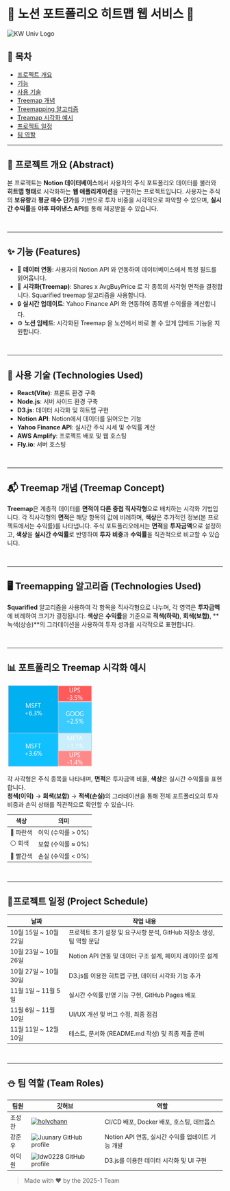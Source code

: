# 🌟 노션 포트폴리오 히트맵 웹 서비스 🚀

<img src="https://upload.wikimedia.org/wikipedia/en/thumb/2/2f/Kwangwoon_University_logo.svg/1200px-Kwangwoon_University_logo.svg.png" alt="KW Univ Logo" width="50px" height="50px"> 



## 📖 목차
- [프로젝트 개요](#about-the-project)
- [기능](#features)
- [사용 기술](#Technologies)
- [Treemap 개념](#treemap)
- [Treemapping 알고리즘](#treemapping)
- [Treamap 시각화 예시](#example)
- [프로젝트 일정](#schedule)
- [팀 역할](#team)

---

<h2 id="about-the-project"> 🌟 프로젝트 개요 (Abstract) </h2>

본 프로젝트는 **Notion 데이터베이스**에서 사용자의 주식 포트폴리오 데이터를 불러와 **히트맵 형태**로 시각화하는 **웹 애플리케이션**을 구현하는 프로젝트입니다. 사용자는 주식의 **보유량**과 **평균 매수 단가**를 기반으로 투자 비중을 시각적으로 파악할 수 있으며, **실시간 수익률**을 **야후 파이낸스 API**를 통해 제공받을 수 있습니다.


</br>

---

<h2 id="features"> ✨ 기능 (Features) </h2>

- 🚀 **데이터 연동**: 사용자의 Notion API 와 연동하여 데이터베이스에서 특정 필드를 읽어옵니다.
- 🎨 **시각화(Treemap)**: Shares x AvgBuyPrice 로 각 종목의 사각형 면적을 결정합니다. Squarified treemap 알고리즘을 사용합니다.
- 🔒 **실시간 업데이트**: Yahoo Finance API 와 연동하여 종목별 수익률을 계산합니다.
- ⚙️ **노션 임베드**: 시각화된 Treemap 을 노션에서 바로 볼 수 있게 임베드 기능을 지원합니다.

</br>

---

<h2 id="Technologies">🚀 사용 기술 (Technologies Used)</h2>

- **React(Vite)**: 프론트 환경 구축
- **Node.js**: 서버 사이드 환경 구축
- **D3.js**: 데이터 시각화 및 히트맵 구현
- **Notion API**: Notion에서 데이터를 읽어오는 기능
- **Yahoo Finance API**: 실시간 주식 시세 및 수익률 계산
- **AWS Amplify**: 프로젝트 배포 및 웹 호스팅
- **Fly.io**: 서버 호스팅
</br>

---

<h2 id="treemap"> 📬 Treemap 개념 (Treemap Concept)</h2>

**Treemap**은 계층적 데이터를 **면적이 다른 중첩 직사각형**으로 배치하는 시각화 기법입니다. 각 직사각형의 **면적**은 해당 항목의 값에 비례하며, **색상**은 추가적인 정보(본 프로젝트에서는 수익률)를 나타냅니다. 주식 포트폴리오에서는 **면적**을 **투자금액**으로 설정하고, **색상**을 **실시간 수익률**로 반영하여 **투자 비중**과 **수익률**을 직관적으로 비교할 수 있습니다.

</br>

---

<h2 id="treemapping"> 🖥️ Treemapping 알고리즘 (Technologies Used)</h2>

**Squarified** 알고리즘을 사용하여 각 항목을 직사각형으로 나누며, 각 영역은 **투자금액**에 비례하여 크기가 결정됩니다.
**색상**은 **수익률**을 기준으로 **적색(하락)**, **회색(보합)**, **녹색(상승)**의 그라데이션을 사용하여 투자 성과를 시각적으로 표현합니다.

</br>

---

<h2 id="example" >📊 포트폴리오 Treemap 시각화 예시</h3>

<p >
  <img src="assets/treemap-example.png" alt="Portfolio Treemap Example" width="200px" />
</p>

<p>
  각 사각형은 주식 종목을 나타내며, <b>면적</b>은 투자금액 비율, 
  <b>색상</b>은 실시간 수익률을 표현합니다.<br/>
  <b>청색(이익)</b> → <b>회색(보합)</b> → <b>적색(손실)</b>의 그라데이션을 통해 
  전체 포트폴리오의 투자 비중과 손익 상태를 직관적으로 확인할 수 있습니다.
</p>

| 색상 | 의미 |
|------|------|
| 🔵 파란색 | 이익 (수익률 > 0%) |
| ⚪ 회색 | 보합 (수익률 ≈ 0%) |
| 🔴 빨간색 | 손실 (수익률 < 0%) |

</br>

---
<h2 id="schedule"> 📅프로젝트 일정 (Project Schedule) </h2>

| 날짜 | 작업 내용 |
|------|----------|
| 10월 15일 ~ 10월 22일 | 프로젝트 초기 설정 및 요구사항 분석, GitHub 저장소 생성, 팀 역할 분담 |
| 10월 23일 ~ 10월 26일 | Notion API 연동 및 데이터 구조 설계, 페이지 레이아웃 설계 |
| 10월 27일 ~ 10월 30일 | D3.js를 이용한 히트맵 구현, 데이터 시각화 기능 추가 |
| 11월 1일 ~ 11월 5일 | 실시간 수익률 반영 기능 구현, GitHub Pages 배포 |
| 11월 6일 ~ 11월 10일 | UI/UX 개선 및 버그 수정, 최종 점검 |
| 11월 11일 ~ 12월 10일 | 테스트, 문서화 (README.md 작성) 및 최종 제출 준비 |

</br>

---
<h2 id="team"> ⛄️ 팀 역할 (Team Roles)</h2>

| 팀원 | 깃허브 | 역할 |
|------|------|-----------|
| 조성찬 | [<img src="https://github.com/holychann.png" alt="holychann" width="120" height="120" />](https://github.com/holychann) | CI/CD 배포, Docker 배포, 호스팅, 데브옵스 |
| 강준우 | <img src="https://github.com/Juunary.png" alt="Juunary GitHub profile" width="120" height="120" /> | Notion API 연동, 실시간 수익률 업데이트 기능 개발 |
| 이덕원 | <img src="https://github.com/ldw0228.png" alt="ldw0228 GitHub profile" width="120" height="120" /> | D3.js를 이용한 데이터 시각화 및 UI 구현 |

> Made with ❤️ by the 2025-1 Team
